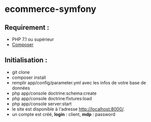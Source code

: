 # ecommerce-symfony

## Requirement :
- PHP 7.1 ou supérieur
- [Composer](https://getcomposer.org/download/)

## Initialisation :
- git clone
- composer install
- remplir app/config/parameter.yml avec les infos de votre base de données
- php app/console doctrine:schema:create
- php app/console doctrine:fixtures:load
- php app/console server:start
- le site est disponible à l'adresse [http://localhost:8000/](http://localhost:8000/).
- un compte est créé, __login__ : client, __mdp__ : password
